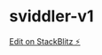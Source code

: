 # sviddler-v1

[Edit on StackBlitz ⚡️](https://stackblitz.com/edit/sveltejs-kit-template-default-hdza7a)